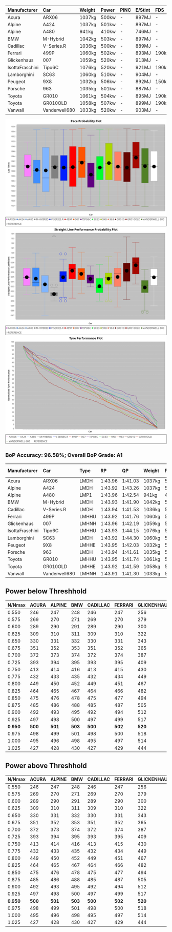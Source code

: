 |Manufacturer|Car|Weight|Power|PINC|E/Stint|FDS|
|:-|:-|:-|:-|:-|:-|:-|
|Acura|ARX06|1037kg|500kw|-|897MJ|-|
|Alpine|A424|1037kg|501kw|-|897MJ|-|
|Alpine|A480|941kg|410kw|-|746MJ|-|
|BMW|M-Hybrid|1042kg|503kw|-|897MJ|-|
|Cadillac|V-Series.R|1036kg|500kw|-|889MJ|-|
|Ferrari|499P|1060kg|502kw|-|893MJ|190kph|
|Glickenhaus|007|1059kg|520kw|-|913MJ|-|
|IsottaFraschini|Tipo6C|1076kg|520kw|-|921MJ|190kph|
|Lamborghini|SC63|1060kg|510kw|-|904MJ|-|
|Peugeot|9X8|1032kg|506kw|-|892MJ|150kph|
|Porsche|963|1035kg|501kw|-|887MJ|-|
|Toyota|GR010|1061kg|504kw|-|895MJ|190kph|
|Toyota|GR010OLD|1058kg|507kw|-|899MJ|190kph|
|Vanwall|Vanderwell680|1033kg|520kw|-|903MJ|-|

![PACECHART](./IMG/AUTO.png)
![STRAIGHTLINEPERFORMANCECHART](./IMG/AUTO_sp.png)
![TYREPERFORMANCECHART](./IMG/AUTO_tw.png)

### BoP Accuracy: 96.58%; Overall BoP Grade: A1
|Manufacturer|Car|Type|RP|QP|Weight|Power¹|Threshhold|PINC|Power²|E/Stint|AVG Vmax|FDS|RDLC|L/Stint|BOP-Grade|ModelAccuracy|ModelPoints|Match%|
|:-|:-|:-|:-|:-|:-|:-|:-|:-|:-|:-|:-|:-|:-|:-|:-|:-|:-|:-|
|Acura|ARX06|LMDH|1:43.96|1:41.03|1037kg|500kw|0.0kph|-|500kw|897MJ|294.39kph|-|1.02|33|+B2|100.00%|995|80.30%|
|Alpine|A424|LMDH|1:43.92|1:43.26|1037kg|501kw|0.0kph|-|501kw|897MJ|294.01kph|-|1.02|33|~A1|80.53%|517|99.45%|
|Alpine|A480|LMP1|1:43.96|1:42.54|941kg|410kw|0.0kph|-|410kw|746MJ|289.62kph|-|0.98|31|~A1|59.62%|840|100.00%|
|BMW|M-Hybrid|LMDH|1:43.93|1:41.90|1042kg|503kw|0.0kph|-|503kw|897MJ|290.05kph|-|1.02|33|~A1|98.60%|1690|97.02%|
|Cadillac|V-Series.R|LMDH|1:43.94|1:41.53|1036kg|500kw|0.0kph|-|500kw|889MJ|293.95kph|-|1.02|33|~A1|88.58%|2033|98.29%|
|Ferrari|499P|LMHHU|1:43.92|1:41.76|1060kg|502kw|0.0kph|-|502kw|893MJ|295.82kph|190kph|1.03|33|~A1|84.67%|2303|100.00%|
|Glickenhaus|007|LMHNH|1:43.96|1:42.19|1059kg|520kw|0.0kph|-|520kw|913MJ|296.17kph|-|0.93|33|~A1|96.64%|1639|100.00%|
|IsottaFraschini|Tipo6C|LMHHU|1:43.93|1:44.15|1076kg|520kw|0.0kph|-|520kw|921MJ|293.93kph|190kph|1.03|33|+B1|66.67%|96|88.52%|
|Lamborghini|SC63|LMDH|1:43.92|1:44.30|1060kg|510kw|0.0kph|-|510kw|904MJ|291.40kph|-|1.03|33|+B1|96.77%|419|88.53%|
|Peugeot|9X8|LMHHE|1:43.95|1:42.03|1032kg|506kw|0.0kph|-|506kw|892MJ|293.74kph|150kph|1.03|33|~A1|87.16%|2572|100.00%|
|Porsche|963|LMDH|1:43.94|1:41.61|1035kg|501kw|0.0kph|-|501kw|887MJ|294.63kph|-|1.02|33|~A1|93.05%|5740|100.00%|
|Toyota|GR010|LMHHU|1:43.95|1:41.74|1061kg|504kw|0.0kph|-|504kw|895MJ|295.91kph|190kph|1.03|33|~A1|90.17%|3255|100.00%|
|Toyota|GR010OLD|LMHHE|1:43.92|1:41.59|1058kg|507kw|0.0kph|-|507kw|899MJ|297.99kph|190kph|1.03|33|~A1|85.24%|1322|100.00%|
|Vanwall|Vanderwell680|LMHNH|1:43.91|1:41.30|1033kg|520kw|0.0kph|-|520kw|903MJ|291.90kph|-|1.01|33|~A1|91.33%|611|100.00%|

## Power below Threshhold
|N/Nmax|ACURA|ALPINE|BMW|CADILLAC|FERRARI|GLICKENHAUS|ISOTTAFRASCHINI|LAMBORGHINI|PEUGEOT|PORSCHE|TOYOTA|TOYOTA|VANWALL|​|RPM|A480|
|:-|:-|:-|:-|:-|:-|:-|:-|:-|:-|:-|:-|:-|:-|:-|:-|:-|
|0.550|246|247|248|246|247|256|256|251|249|247|248|250|256|​|--|-|
|0.575|269|270|271|269|270|279|279|274|272|270|271|273|279|​|--|-|
|0.600|289|290|291|289|290|300|300|295|292|290|291|293|300|​|--|-|
|0.625|309|310|311|309|310|322|322|316|313|310|312|314|322|​|--|-|
|0.650|330|331|332|330|331|343|343|337|334|331|333|335|343|​|--|-|
|0.675|351|352|353|351|352|365|365|358|355|352|354|356|365|​|--|-|
|0.700|372|373|374|372|374|387|387|380|377|373|375|377|387|​|--|-|
|0.725|393|394|395|393|395|409|409|401|398|394|396|399|409|​|--|-|
|0.750|413|414|416|413|415|430|430|422|418|414|416|419|430|​|--|-|
|0.775|432|433|435|432|434|449|449|441|437|433|435|438|449|​|5000|241|
|0.800|449|450|452|449|451|467|467|458|454|450|453|455|467|​|5500|284|
|0.825|464|465|467|464|466|482|482|473|469|465|468|470|482|​|6000|318|
|0.850|475|476|478|475|477|494|494|485|481|476|479|482|494|​|6500|359|
|0.875|485|486|488|485|487|505|505|495|491|486|489|492|505|​|7000|401|
|0.900|492|493|495|492|494|512|512|502|498|493|496|499|512|​|7500|411|
|0.925|497|498|500|497|499|517|517|507|503|498|501|504|517|​|8000|407|
|**0.950**|**500**|**501**|**503**|**500**|**502**|**520**|**520**|**510**|**506**|**501**|**504**|**507**|**520**|**​**|**8500**|**410**|
|0.975|498|499|501|498|500|518|518|508|504|499|502|505|518|​|9000|205|
|1.000|495|496|498|495|497|514|514|505|501|496|499|502|514|​|--|-|
|1.025|427|428|430|427|429|444|444|436|432|428|430|433|444|​|--|-|

## Power above Threshhold
|N/Nmax|ACURA|ALPINE|BMW|CADILLAC|FERRARI|GLICKENHAUS|ISOTTAFRASCHINI|LAMBORGHINI|PEUGEOT|PORSCHE|TOYOTA|TOYOTA|VANWALL|​|RPM|A480|
|:-|:-|:-|:-|:-|:-|:-|:-|:-|:-|:-|:-|:-|:-|:-|:-|:-|
|0.550|246|247|248|246|247|256|256|251|249|247|248|250|256|​|--|-|
|0.575|269|270|271|269|270|279|279|274|272|270|271|273|279|​|--|-|
|0.600|289|290|291|289|290|300|300|295|292|290|291|293|300|​|--|-|
|0.625|309|310|311|309|310|322|322|316|313|310|312|314|322|​|--|-|
|0.650|330|331|332|330|331|343|343|337|334|331|333|335|343|​|--|-|
|0.675|351|352|353|351|352|365|365|358|355|352|354|356|365|​|--|-|
|0.700|372|373|374|372|374|387|387|380|377|373|375|377|387|​|--|-|
|0.725|393|394|395|393|395|409|409|401|398|394|396|399|409|​|--|-|
|0.750|413|414|416|413|415|430|430|422|418|414|416|419|430|​|--|-|
|0.775|432|433|435|432|434|449|449|441|437|433|435|438|449|​|5000|241|
|0.800|449|450|452|449|451|467|467|458|454|450|453|455|467|​|5500|284|
|0.825|464|465|467|464|466|482|482|473|469|465|468|470|482|​|6000|318|
|0.850|475|476|478|475|477|494|494|485|481|476|479|482|494|​|6500|359|
|0.875|485|486|488|485|487|505|505|495|491|486|489|492|505|​|7000|401|
|0.900|492|493|495|492|494|512|512|502|498|493|496|499|512|​|7500|411|
|0.925|497|498|500|497|499|517|517|507|503|498|501|504|517|​|8000|407|
|**0.950**|**500**|**501**|**503**|**500**|**502**|**520**|**520**|**510**|**506**|**501**|**504**|**507**|**520**|**​**|**8500**|**410**|
|0.975|498|499|501|498|500|518|518|508|504|499|502|505|518|​|9000|205|
|1.000|495|496|498|495|497|514|514|505|501|496|499|502|514|​|--|-|
|1.025|427|428|430|427|429|444|444|436|432|428|430|433|444|​|--|-|
